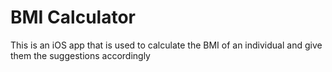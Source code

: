 # BMI Calculator
This is an iOS app that is used to calculate the BMI of an individual and give them the suggestions accordingly
